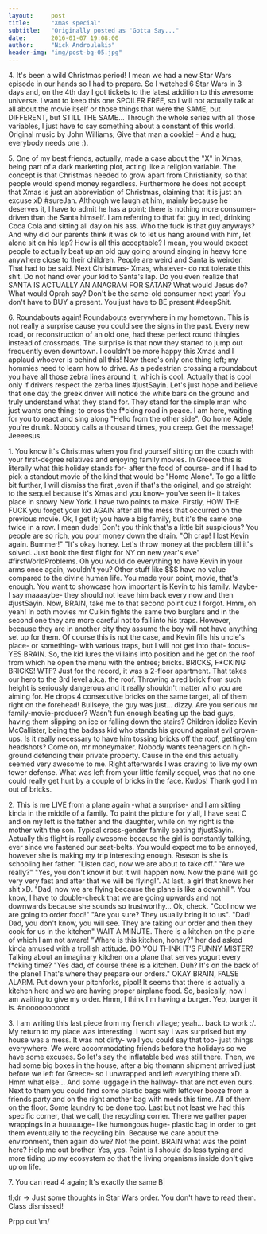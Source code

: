```yaml
---
layout:     post
title:      "Xmas special"
subtitle:   "Originally posted as 'Gotta Say..."
date:       2016-01-07 19:08:00
author:     "Nick Androulakis"
header-img: "img/post-bg-05.jpg"
---
```


<p>
4. It's been a wild Christmas period! I mean we had a new Star Wars episode in our hands so I had to prepare. So I watched 6 Star Wars in 3 days and, on the 4th day I got tickets to the latest addition to this awesome universe. I want to keep this one SPOILER FREE, so I will not actually talk at all about the movie itself or those things that were the SAME, but DIFFERENT, but STILL THE SAME... Through the whole series with all those variables, I just have to say something about a constant of this world. Original music by John Williams; Give that man a cookie! - And a hug; everybody needs one :).</p>
<p>
5. One of my best friends, actually, made a case about the "X" in Xmas, being part of a dark marketing plot, acting like a religion variable. The concept is that Christmas needed to grow apart from Christianity, so that people would spend money regardless. Furthermore he does not accept that Xmas is just an abbreviation of Christmas, claiming that it is just an excuse xD #sureJan. Although we laugh at him, mainly because he deserves it, I have to admit he has a point; there is nothing more consumer-driven than the Santa himself. I am referring to that fat guy in red, drinking Coca Cola and sitting all day on his ass. Who the fuck is that guy anyways? And why did our parents think it was ok to let us hang around with him, let alone sit on his lap? How is all this acceptable? I mean, you would expect people to actually beat up an old guy going around singing in heavy tone anywhere close to their children. People are weird and Santa is weirder. That had to be said. Next Christmas- Xmas, whatever- do not tolerate this shit. Do not hand over your kid to Santa's lap. Do you even realize that SANTA IS ACTUALLY AN ANAGRAM FOR SATAN? What would Jesus do? What would Oprah say? Don't be the same-old consumer next year! You don't have to BUY a present. You just have to BE present #deepShit.</p>
<p>
6. Roundabouts again! Roundabouts everywhere in my hometown. This is not really a surprise cause you could see the signs in the past. Every new road, or reconstruction of an old one, had these perfect round thingies instead of crossroads. The surprise is that now they started to jump out frequently even downtown. I couldn't be more happy this Xmas and I applaud whoever is behind all this! Now there's only one thing left; my hommies need to learn how to drive. As a pedestrian crossing a roundabout you have all those zebra lines around it, which is cool. Actually that is cool only if drivers respect the zerba lines #justSayin. Let's just hope and believe that one day the greek driver will notice the white bars on the ground and truly understand what they stand for. They stand for the simple man who just wants one thing; to cross the f*cking road in peace. I am here, waiting for you to react and sing along "Hello from the other side". Go home Adele, you're drunk. Nobody calls a thousand times, you creep. Get the message! Jeeeesus.</p>
<p>
1. You know it's Christmas when you find yourself sitting on the couch with your first-degree relatives and enjoying family movies. In Greece this is literally what this holiday stands for- after the food of course- and if I had to pick a standout movie of the kind that would be "Home Alone". To go a little bit further, I will dismiss the first ,even if that's the original, and go straight to the sequel because it's Xmas and you know- you've seen it- it takes place in snowy New York. I have two points to make. Firstly, HOW THE FUCK you forget your kid AGAIN after all the mess that occurred on the previous movie. Ok, I get it; you have a big family, but it's the same one twice in a row. I mean dude! Don't you think that's a little bit suspicious? You people are so rich, you pour money down the drain. "Oh crap! I lost Kevin again. Bummer!" "It's okay honey. Let's throw money at the problem till it's solved. Just book the first flight for NY on new year's eve" #firstWorldProblems. Oh you would do everything to have Kevin in your arms once again, wouldn't you? Other stuff like $$$ have no value compared to the divine human life. You made your point, movie, that's enough. You want to showcase how important is Kevin to his family. Maybe- I say maaaaybe- they should not leave him back every now and then #justSayin. Now, BRAIN, take me to that second point cuz I forgot. Hmm, oh yeah! In both movies mr Culkin fights the same two burglars and in the second one they are more careful not to fall into his traps. However, because they are in another city they assume the boy will not have anything set up for them. Of course this is not the case, and Kevin fills his uncle's place- or something- with various traps, but I will not get into that- focus- YES BRAIN. So, the kid lures the villains into position and he get on the roof from which he open the menu with the entree; bricks. BRICKS, F*CKING BRICKS! WTF? Just for the record, it was a 2-floor apartment. That takes our hero to the 3rd level a.k.a. the roof. Throwing a red brick from such height is seriously dangerous and it really shouldn't matter who you are aiming for. He drops 4 consecutive bricks on the same target, all of them right on the forehead! Bullseye, the guy was just... dizzy. Are you serious mr family-movie-producer? Wasn't fun enough beating up the bad guys, having them slipping on ice or falling down the stairs? Children idolize Kevin McCallister, being the badass kid who stands his ground against evil grown-ups. Is it really necessary to have him tossing bricks off the roof, getting'em headshots? Come on, mr moneymaker. Nobody wants teenagers on high-ground defending their private property. Cause in the end this actually seemed very awesome to me. Right afterwards I was craving to live my own tower defense. What was left from your little family sequel, was that no one could really get hurt by a couple of bricks in the face. Kudos! Thank god I'm out of bricks.</p>
<p>
2. This is me LIVE from a plane again -what a surprise- and I am sitting kinda in the middle of a family. To paint the picture for y'all, I have seat C and on my left is the father and the daughter, while on my right is the mother with the son. Typical cross-gender family seating #justSayin. Actually this flight is really awesome because the girl is constantly talking, ever since we fastened our seat-belts. You would expect me to be annoyed, however she is making my trip interesting enough. Reason is she is schooling her father. "Listen dad, now we are about to take off." "Are we really?" "Yes, you don't know it but it will happen now. Now the plane will go very very fast and after that we will be flying!". At last, a girl that knows her shit xD. "Dad, now we are flying because the plane is like a downhill". You know, I have to double-check that we are going upwards and not downwards because she sounds so trustworthy... Ok, check. "Cool now we are going to order food!" "Are you sure? They usually bring it to us". "Dad! Dad, you don't know, you will see. They are taking our order and then they cook for us in the kitchen" WAIT A MINUTE. There is a kitchen on the plane of which I am not aware! "Where is this kitchen, honey?" her dad asked kinda amused with a trollish attitude. DO YOU THINK IT'S FUNNY MISTER? Talking about an imaginary kitchen on a plane that serves yogurt every f*cking time? "Yes dad, of course there is a kitchen. Duh? It's on the back of the plane! That's where they prepare our orders." OKAY BRAIN, FALSE ALARM. Put down your pitchforks, pipol! It seems that there is actually a kitchen here and we are having proper airplane food. So, basically, now I am waiting to give my order. Hmm, I think I'm having a burger. Yep, burger it is. #noooooooooot</p>
<p>
3. I am writing this last piece from my french village; yeah... back to work :/. My return to my place was interesting. I wont say I was surprised but my house was a mess. It was not dirty- well you could say that too- just things everywhere. We were accommodating friends before the holidays so we have some excuses. So let's say the inflatable bed was still there. Then, we had some big boxes in the house, after a big thomann shipment arrived just before we left for Greece- so I unwrapped and left everything there xD. Hmm what else... And some luggage in the hallway- that are not even ours. Next to them you could find some plastic bags with leftover booze from a friends party and on the right another bag with meds this time. All of them on the floor. Some laundry to be done too. Last but not least we had this specific corner, that we call, the recycling corner. There we gather paper wrappings in a huuuuuge- like humongous huge- plastic bag in order to get them eventually to the recycling bin. Because we care about the environment, then again do we? Not the point. BRAIN what was the point here? Help me out brother. Yes, yes. Point is I should do less typing and more tiding up my ecosystem so that the living organisms inside don't give up on life.</p>
<p>
7. You can read 4 again; It's exactly the same B|</p>
<p>
tl;dr -> Just some thoughts in Star Wars order. You don't have to read them. Class dismissed!</p>
<p>
Prpp out \m/</p>
